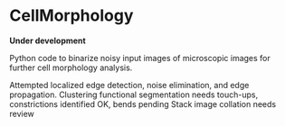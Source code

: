 # CellMorphology
**Under development**

Python code to binarize noisy input images of microscopic images for further cell morphology analysis.

Attempted localized edge detection, noise elimination, and edge propagation. 
Clustering functional
segmentation needs touch-ups, constrictions identified OK, bends pending
Stack image collation needs review
